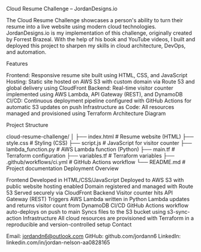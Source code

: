 Cloud Resume Challenge – JordanDesigns.io

The Cloud Resume Challenge showcases a person's ability to turn their resume into a live website using modern cloud technologies. JordanDesigns.io is my implementation of this challenge, originally created by Forrest Brazeal. With the help of his book and YouTube videos, I built and deployed this project to sharpen my skills in cloud architecture, DevOps, and automation.

Features

Frontend: Responsive resume site built using HTML, CSS, and JavaScript
Hosting: Static site hosted on AWS S3 with custom domain via Route 53 and global delivery using CloudFront
Backend: Real-time visitor counter implemented using AWS Lambda, API Gateway (REST), and DynamoDB
CI/CD: Continuous deployment pipeline configured with GitHub Actions for automatic S3 updates on push
Infrastructure as Code: All resources managed and provisioned using Terraform
Architecture Diagram

Project Structure

cloud-resume-challenge/
│
├── index.html # Resume website (HTML)
├── style.css # Styling (CSS)
├── script.js # JavaScript for visitor counter
├── lambda_function.py # AWS Lambda function (Python)
├── main.tf # Terraform configuration
├── variables.tf # Terraform variables
├── .github/workflows/ci.yml # GitHub Actions workflow
└── README.md # Project documentation
Deployment Overview

Frontend
Developed in HTML/CSS/JavaScript
Deployed to AWS S3 with public website hosting enabled
Domain registered and managed with Route 53
Served securely via CloudFront
Backend
Visitor counter hits API Gateway (REST)
Triggers AWS Lambda written in Python
Lambda updates and returns visitor count from DynamoDB
CI/CD
GitHub Actions workflow auto-deploys on push to main
Syncs files to the S3 bucket using s3-sync-action
Infrastructure
All cloud resources are provisioned with Terraform in a reproducible and version-controlled setup
Contact

Email: jordandn6@outlook.com
GitHub: github.com/jordann6
LinkedIn: linkedin.com/in/jordan-nelson-aa0828165
